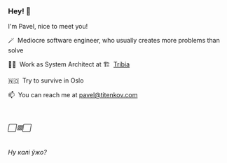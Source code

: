 ### Hey! 👋

I'm Pavel, nice to meet you!

🪄&nbsp; Mediocre software engineer, who usually creates more problems than solve

👨‍💻&nbsp; Work as System Architect at 🏗&nbsp; [Tribia](https://www.tribia.com/)

🇳🇴&nbsp; Try to survive in Oslo

📫&nbsp; You can reach me at pavel@titenkov.com

&nbsp;

###### ⬜️🟥⬜️
###### Ну калі ўжо?
